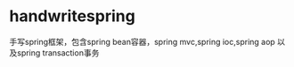 # handwritespring
手写spring框架，包含spring bean容器，spring mvc,spring ioc,spring aop
以及spring transaction事务